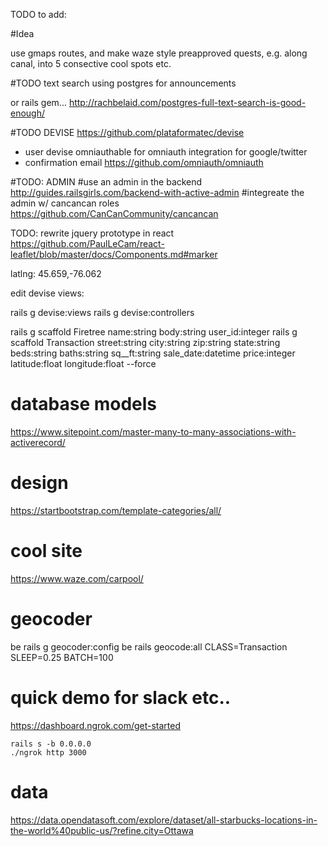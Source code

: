 TODO to add:

#Idea

use gmaps routes, and make waze style 
preapproved quests, 
e.g. along canal, into 
5 consective cool spots
etc.

#TODO 
text search using postgres
for announcements

or rails gem...
http://rachbelaid.com/postgres-full-text-search-is-good-enough/

#TODO DEVISE
https://github.com/plataformatec/devise
- user devise omniauthable for omniauth integration for google/twitter
- confirmation email
https://github.com/omniauth/omniauth

#TODO: ADMIN
#use an admin in the backend
http://guides.railsgirls.com/backend-with-active-admin
#integreate the admin w/ cancancan roles
https://github.com/CanCanCommunity/cancancan

TODO: rewrite jquery prototype in react
https://github.com/PaulLeCam/react-leaflet/blob/master/docs/Components.md#marker

latlng:
45.659,-76.062



edit devise views:

rails g devise:views
rails g devise:controllers

rails g scaffold Firetree name:string body:string user_id:integer
rails g scaffold Transaction street:string city:string zip:string state:string beds:string baths:string sq__ft:string sale_date:datetime price:integer latitude:float longitude:float --force

# database models
https://www.sitepoint.com/master-many-to-many-associations-with-activerecord/

# design
https://startbootstrap.com/template-categories/all/

# cool site
https://www.waze.com/carpool/

# geocoder
be rails g geocoder:config
be rails geocode:all CLASS=Transaction SLEEP=0.25 BATCH=100



# quick demo for slack etc..
https://dashboard.ngrok.com/get-started

```
rails s -b 0.0.0.0
./ngrok http 3000
```


# data
https://data.opendatasoft.com/explore/dataset/all-starbucks-locations-in-the-world%40public-us/?refine.city=Ottawa